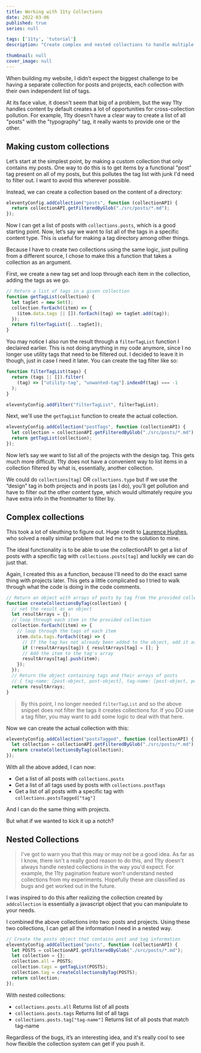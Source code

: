 ```yaml
---
title: Working with 11ty Collections
date: 2022-03-06
published: true
series: null

tags: ['11ty', 'tutorial']
description: "Create complex and nested collections to handle multiple taxonomies in a site built with 11ty"

thumbnail: null
cover_image: null
---
```


When building my website, I didn’t expect the biggest challenge to be having a separate collection for posts and projects, each collection with their own independent list of tags.

At its face value, it doesn't seem that big of a problem, but the way 11ty handles content by default creates a lot of opportunities for cross-collection pollution. For example, 11ty doesn't have a clear way to create a list of all "posts" with the "typography" tag, it really wants to provide one or the other.

## Making custom collections

Let’s start at the simplest point, by making a custom collection that only contains my posts. One way to do this is to get items by a functional "post" tag present on all of my posts, but this pollutes the tag list with junk I'd need to filter out. I want to avoid this wherever possible.

Instead, we can create a collection based on the content of a directory:

```js
eleventyConfig.addCollection("posts", function (collectionAPI) {
  return collectionAPI.getFilteredByGlob("./src/posts/*.md");
});
```

Now I can get a list of posts with `collections.posts`, which is a good starting point. Now, let’s say we want to list all of the tags in a specific content type. This is useful for making a tag directory among other things.

Because I have to create two collections using the same logic, just pulling from a different source, I chose to make this a function that takes a collection as an argument.

First, we create a new tag set and loop through each item in the collection, adding the tags as we go.

```js
// Return a list of tags in a given collection
function getTagList(collection) {
  let tagSet = new Set();
  collection.forEach((item) => {
    (item.data.tags || []).forEach((tag) => tagSet.add(tag));
  });
  return filterTagList([...tagSet]);
}
```

You may notice I also run the result through a `filterTagList` function I declaired earlier. This is not doing anything in my code anymore, since I no longer use utility tags that need to be filtered out. I decided to leave it in though, just in case I need it later. You can create the tag filter like so:

```js
function filterTagList(tags) {
  return (tags || []).filter(
    (tag) => ["utility-tag", "unwanted-tag"].indexOf(tag) === -1
  );
}

eleventyConfig.addFilter("filterTagList", filterTagList);
```

Next, we'll use the `getTagList` function to create the actual collection.

```js
eleventyConfig.addCollection("postTags", function (collectionAPI) {
  let collection = collectionAPI.getFilteredByGlob("./src/posts/*.md");
  return getTagList(collection);
});
```

Now let’s say we want to list all of the projects with the design tag. This gets much more difficult. 11ty does not have a convenient way to list items in a collection filtered by what is, essentially, another collection.

We could do `collections[tag]` OR `collections.type` but if we use the “design” tag in both projects and in posts (as I do), you’ll get pollution and have to filter out the other content type, which would ultimately require you have extra info in the frontmatter to filter by.

## Complex collections

This took a lot of sleuthing to figure out. Huge credit to [Laurence Hughes](https://fuzzylogic.me/posts/flexible-tag-like-functionality-for-custom-keys-in-eleventy/), who solved a really similar problem that led me to the solution to mine.

The ideal functionality is to be able to use the collectionAPI to get a list of posts with a specific tag with `collections.posts[tag]` and luckily we can do just that.

Again, I created this as a function, because I'll need to do the exact same thing with projects later. This gets a little complicated so I tried to walk through what the code is doing in the code comments.

```js
// Return an object with arrays of posts by tag from the provided collection
function createCollectionsByTag(collection) {
  // set the result as an object
  let resultArrays = {};
  // loop through each item in the provided collection
  collection.forEach((item) => {
    // loop through the tags of each item
    item.data.tags.forEach((tag) => {
      // If the tag has not already been added to the object, add it as an empty array
      if (!resultArrays[tag]) { resultArrays[tag] = []; }
      // Add the item to the tag's array
      resultArrays[tag].push(item);
    });
  });
  // Return the object containing tags and their arrays of posts
  // { tag-name: [post-object, post-object], tag-name: [post-object, post-object] }
  return resultArrays;
}
```

> By this point, I no longer needed `filterTagList` and so the above snippet does not filter the tags it creates collections for. If you DO use a tag filter, you may want to add some logic to deal with that here.

Now we can create the actual collection with this:

```js
eleventyConfig.addCollection("postsTagged", function (collectionAPI) {
  let collection = collectionAPI.getFilteredByGlob("./src/posts/*.md");
  return createCollectionsByTag(collection);
});
```

With all the above added, I can now:

- Get a list of all posts with `collections.posts`
- Get a list of all tags used by posts with `collections.postTags`
- Get a list of all posts with a specific tag with `collections.postsTagged["tag"]`

And I can do the same thing with projects.

But what if we wanted to kick it up a notch?

## Nested Collections

> I've got to warn you that this may or may not be a good idea. As far as I know, there isn't a really good reason to do this, and 11ty doesn't always handle nested collections in the way you'd expect. For example, the 11ty pagination feature won't understand nested collections from my experiments. Hopefully these are classified as bugs and get worked out in the future.

I was inspired to do this after realizing the collection created by `addcollection` is essentially a javascript object that you can manipulate to your needs.

I combined the above collections into two: posts and projects. Using these two collections, I can get all the information I need in a nested way.

```js
// Create the posts object that contains post and tag information
eleventyConfig.addCollection("posts", function (collectionAPI) {
  let POSTS = collectionAPI.getFilteredByGlob("./src/posts/*.md");
  let collection = {};
  collection.all = POSTS;
  collection.tags = getTagList(POSTS);
  collection.tag = createCollectionsByTag(POSTS);
  return collection;
});
```

With nested collections:

- `collections.posts.all` Returns list of all posts
- `collections.posts.tags` Returns list of all tags
- `collections.posts.tag["tag-name"]` Returns list of all posts that match tag-name

Regardless of the bugs, it’s an interesting idea, and it's really cool to see how flexible the collection system can get if you push it.

